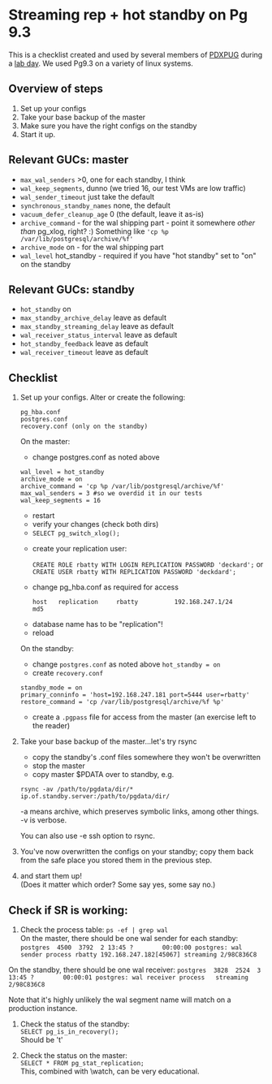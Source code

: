 Streaming rep + hot standby on Pg 9.3
=====================================

This is a checklist created and used by several members of [PDXPUG](http://pdxpug.wordpress.com) during a [lab day](http://pdxpug.wordpress.com/2014/01/30/pdxpug-streaming-rep-saturday-recap/).  We used Pg9.3 on a variety of linux systems.

Overview of steps
----------------
1. Set up your configs
2. Take your base backup of the master
3. Make sure you have the right configs on the standby
4. Start it up.

Relevant GUCs: master
-------------
* `max_wal_senders` >0, one for each standby, I think
* `wal_keep_segments`, dunno (we tried 16, our test VMs are low traffic)
* `wal_sender_timeout` just take the default
* `synchronous_standby_names` none, the default
* `vacuum_defer_cleanup_age` 0 (the default, leave it as-is)
* `archive_command`	- for the wal shipping part - point it somewhere *other than* pg_xlog, right? :) Something like `'cp %p /var/lib/postgresql/archive/%f'`
* `archive_mode` on - for the wal shipping part
* `wal_level` hot_standby - required if you have "hot standby" set to "on" on the standby

Relevant GUCs: standby
--------------
* `hot_standby` on
* `max_standby_archive_delay` leave as default
* `max_standby_streaming_delay` leave as default
* `wal_receiver_status_interval` leave as default
* `hot_standby_feedback` leave as default
* `wal_receiver_timeout` leave as default

Checklist
---------
1. Set up your configs.   Alter or create the following:
	```
	pg_hba.conf
	postgres.conf
	recovery.conf (only on the standby)
	```

	On the master:

	* change postgres.conf as noted above
	```
	wal_level = hot_standby
	archive_mode = on
	archive_command = 'cp %p /var/lib/postgresql/archive/%f'
	max_wal_senders = 3 #so we overdid it in our tests
	wal_keep_segments = 16
	```
	* restart
	* verify your changes (check both dirs)
	- `SELECT pg_switch_xlog();`
	* create your replication user:

	   `CREATE ROLE rbatty WITH LOGIN REPLICATION PASSWORD 'deckard';`
	   or
	   `CREATE USER rbatty WITH REPLICATION PASSWORD 'deckdard';`
	* change pg_hba.conf as required for access

	   `host   replication     rbatty          192.168.247.1/24        md5`
	- database name has to be "replication"!
	- reload

	On the standby:

	* change `postgres.conf` as noted above
	`hot_standby = on`
	* create `recovery.conf`
	```
	standby_mode = on
	primary_conninfo = 'host=192.168.247.181 port=5444 user=rbatty'
	restore_command = 'cp /var/lib/postgresql/archive/%f %p'
	```
	* create a `.pgpass` file for access from the master (an exercise left to the reader)

1.  Take your base backup of the master...let's try rsync  

	* copy the standby's .conf files somewhere they won't be overwritten
	* stop the master
	* copy master $PDATA over to standby, e.g.

	`rsync -av /path/to/pgdata/dir/* ip.of.standby.server:/path/to/pgdata/dir/`

	-a means archive, which preserves symbolic links, among other things.  
	-v is verbose.

	You can also use -e ssh option to rsync.

1.  You've now overwritten the configs on your standby;  copy them back from the safe place you stored them in the previous step.

1.  and start them up!  
(Does it matter which order?  Some say yes, some say no.)

Check if SR is working:  
----------------
1.  Check the process table:
 `ps -ef | grep wal`  
 On the master, there should be one wal sender for each standby:
 `postgres  4500  3792  2 13:45 ?        00:00:00 postgres: wal sender process rbatty 192.168.247.182[45067] streaming 2/98C836C8`

 On the standby, there should be one wal receiver:
 `postgres  3828  2524  3 13:45 ?        00:00:01 postgres: wal receiver process   streaming 2/98C836C8`

 Note that it's highly unlikely the wal segment name will match on a production instance.

1.  Check the status of the standby:  
 `SELECT pg_is_in_recovery();`  
 Should be 't'

1.  Check the status on the master:  
 `SELECT * FROM pg_stat_replication;`  
 This, combined with \watch, can be very educational.
